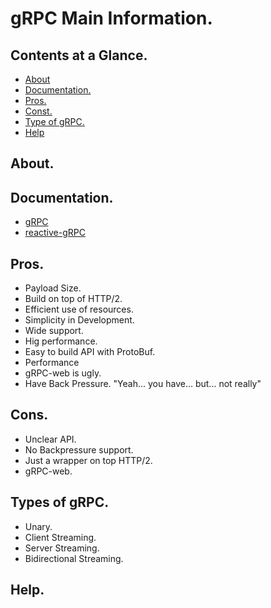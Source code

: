 # gRPC Main Information.





## Contents at a Glance.
* [About](#about)
* [Documentation.](#documentation)
* [Pros.](#pros)
* [Const.](#cons)
* [Type of gRPC.](#types-of-grpc)
* [Help](#help)





## About.





## Documentation.
* [gRPC](https://grpc.io/)
* [reactive-gRPC]()





## Pros.
* Payload Size.
* Build on top of HTTP/2.
* Efficient use of resources.
* Simplicity in Development.
* Wide support.
* Hig performance.
* Easy to build API with ProtoBuf.
* Performance 
* gRPC-web is ugly.
* Have Back Pressure. "Yeah... you have... but... not really"





## Cons.
* Unclear API.
* No Backpressure support.
* Just a wrapper on top HTTP/2.
* gRPC-web. 





## Types of gRPC.
* Unary.
* Client Streaming.
* Server Streaming.
* Bidirectional Streaming.





## Help.
